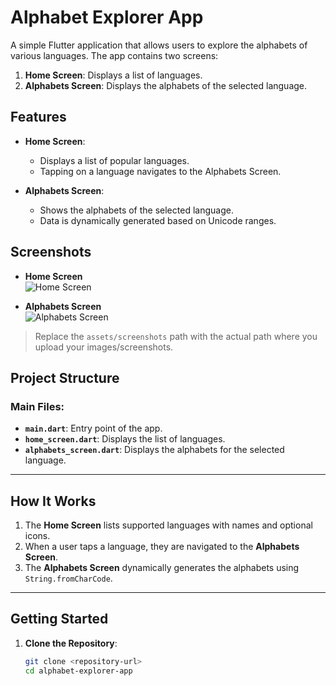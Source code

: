 # Alphabet Explorer App

A simple Flutter application that allows users to explore the alphabets of various languages. The app contains two screens:

1. **Home Screen**: Displays a list of languages.
2. **Alphabets Screen**: Displays the alphabets of the selected language.

## Features

- **Home Screen**: 
  - Displays a list of popular languages.
  - Tapping on a language navigates to the Alphabets Screen.

- **Alphabets Screen**:
  - Shows the alphabets of the selected language.
  - Data is dynamically generated based on Unicode ranges.

## Screenshots

- **Home Screen**  
  ![Home Screen](assets/screenshots/home_screen.png)  

- **Alphabets Screen**  
  ![Alphabets Screen](assets/screenshots/alphabets_screen.png)  

> Replace the `assets/screenshots` path with the actual path where you upload your images/screenshots.

## Project Structure

### Main Files:
- **`main.dart`**: Entry point of the app.
- **`home_screen.dart`**: Displays the list of languages.
- **`alphabets_screen.dart`**: Displays the alphabets for the selected language.

---

## How It Works

1. The **Home Screen** lists supported languages with names and optional icons.
2. When a user taps a language, they are navigated to the **Alphabets Screen**.
3. The **Alphabets Screen** dynamically generates the alphabets using `String.fromCharCode`.

---

## Getting Started

1. **Clone the Repository**:
   ```bash
   git clone <repository-url>
   cd alphabet-explorer-app
